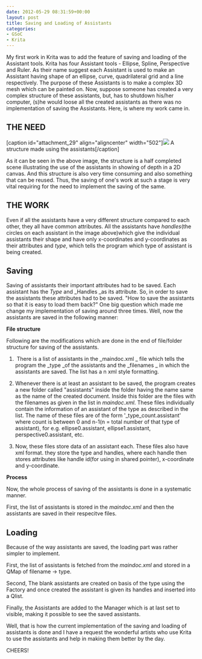 ```yaml
---
date: 2012-05-29 08:31:59+00:00
layout: post
title: Saving and Loading of Assistants
categories:
- GSoC
- Krita
---
```


My first work in Krita was to add the feature of saving and loading of the Assistant tools. Krita has four Assistant tools - Ellipse, Spline, Perspective and Ruler. As their name suggest each Assistant is used to make an Assistant having shape of an ellipse, curve, quadrilateral grid and a line respectively. The purpose of these Assistants is to make a complex 3D mesh which can be painted on. Now, suppose someone has created a very complex structure of these assistants, but, has to shutdown his/her computer, (s)he would loose all the created assistants as there was no implementation of saving the Assistants. Here, is where my work came in.










## **THE NEED**






[caption id="attachment_29" align="aligncenter" width="502"][![](https://shivaramaniyer.ind.in/wp-content/uploads/2012/05/screenshot-from-2012-05-29-134549.png?w=1024)](https://shivaramaniyer.ind.in/wp-content/uploads/2012/05/screenshot-from-2012-05-29-134549.png) A structure made using the assistants[/caption]



As it can be seen in the above image, the structure is a half completed scene illustrating the use of the assistants in showing of depth in a 2D canvas. And this structure is also very time consuming and also something that can be reused. Thus, the saving of one's work at such a stage is very vital requiring for the need to implement the saving of the same.







## **THE WORK**


Even if all the assistants have a very different structure compared to each other, they all have common attributes. All the assistants have _handles_(the circles on each assistant in the image above)which give the individual assistants their shape and have only x-coordinates and y-coordinates as their attributes and _type_, which tells the program which type of assistant is being created.


## **Saving**


Saving of assistants their important attributes had to be saved. Each assistant has the _Type_ and _Handles _as its attribute. So, in order to save the assistants these attributes had to be saved. "How to save the assistants so that it is easy to load them back?" One big question which made me change my implementation of saving around three times. Well, now the assistants are saved in the following manner:

**File structure**

Following are the modifications which are done in the end of file/folder structure for saving of the assistants.



 	
  1.  There is a list of assistants in the _maindoc.xml _ file which tells the program the _type _of the assistants and the _filenames _ in which the assistants are saved. The list has a n xml style formatting.

 	
  2. Whenever there is at least an assistant to be saved, the program creates a new folder called "assistants" inside the folder having the name same as the name of the created document. Inside this folder are the files with the filenames as given in the list in _maindoc.xml_. These files individually contain the information of an assistant of the type as described in the list. The name of these files are of the form '_type_count.assistant' where count is between 0 and n-1(n = total number of that type of assistant), for e.g. ellipse0.assistant, ellipse1.assistant, perspective0.assistant, etc.

 	
  3. Now, these files store data of an assistant each. These files also have xml format. they store the type and handles, where each handle then stores attributes like handle id(for using in shared pointer), x-coordinate and y-coordinate.


**Process**

Now, the whole process of saving of the assistants is done in a systematic manner.

First, the list of assistants is stored in the _maindoc.xml_ and then the assistants are saved in their respecitve files.


## **Loading**


Because of the way assistants are saved, the loading part was rather simpler to implement.

First, the list of assistants is fetched from the _maindoc.xml_ and stored in a QMap of filename -> type.

Second, The blank assistants are created on basis of the type using the Factory and once created the assistant is given its handles and inserted into a Qlist.

Finally, the Assistants are added to the Manager which is at last set to visible, making it possible to see the saved assistants.

Well, that is how the current implementation of the saving and loading of assistants is done and I have a request the wonderful artists who use Krita to use the assistants and help in making them better by the day.

CHEERS!
